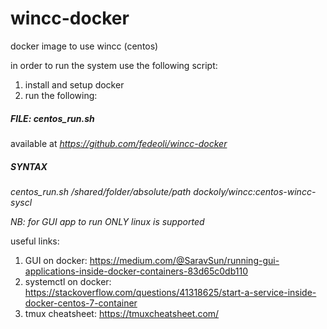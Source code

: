# wincc-docker
docker image to use wincc (centos)

in order to run the system use the following script: 

1) install and setup docker
2) run the following:

##### FILE: *centos_run.sh* 
available at _https://github.com/fedeoli/wincc-docker_
##### SYNTAX 
*centos_run.sh* _/shared/folder/absolute/path_ _dockoly/wincc:centos-wincc-syscl_

*NB: for GUI app to run ONLY linux is supported*

useful links:
1) GUI on docker: https://medium.com/@SaravSun/running-gui-applications-inside-docker-containers-83d65c0db110
2) systemctl on docker: https://stackoverflow.com/questions/41318625/start-a-service-inside-docker-centos-7-container
3) tmux cheatsheet: https://tmuxcheatsheet.com/

